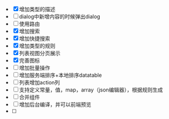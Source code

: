 
* [x] 增加类型的描述
* [ ] dialog中新增内容的时候弹出dialog
* [ ] 使用路由
* [x] 增加搜索
* [x] 增加快捷搜索
* [x] 增加类型的规则
* [x] 列表视图分页展示
* [x] 完善图标
* [ ] 增加批量操作
* [ ] 增加服务端排序+本地排序datatable
* [ ] 列表增加action列
* [ ] 支持定义常量，值，map，array（json编辑器），根据规则生成
* [ ] 合并组件
* [ ] 增加后台编译，并可以前端预览
* [ ] 